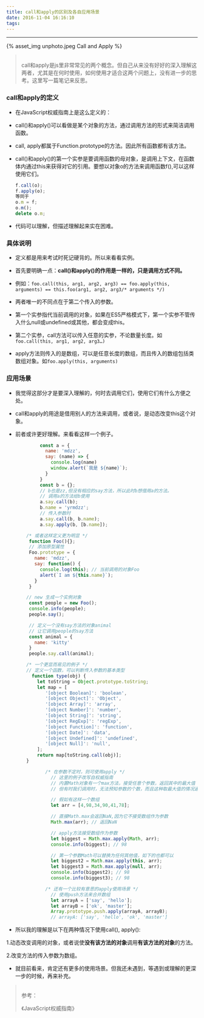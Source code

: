 ```yaml
---
title: call和apply的区别及各自应用场景
date: 2016-11-04 16:16:10
tags:
---
```


<hr>

{% asset_img unphoto.jpeg Call and Apply %}

<blockquote><br>call和apply是js里非常常见的两个概念。但自己从来没有好好的深入理解这两者，尤其是在何时使用，如何使用才适合这两个问题上，没有进一步的思考。这里写一篇笔记来反思。

</blockquote>

<!--more-->

### call和apply的定义

* 在JavaScript权威指南上是这么定义的：

* call()和apply()可以看做是某个对象的方法，通过调用方法的形式来简洁调用函数。

* call, apply都属于Function.prototype的方法。因此所有函数都有该方法。

* call()和apply()的第一个实参是要调用函数的母对象，是调用上下文，在函数体内通过this来获得对它的引用。要想以对象o的方法来调用函数f(),可以这样使用它们。

  ```javascript
  f.call(o);
  f.apply(o);
  等同于
  o.m = f;
  o.m();
  delete o.m;
  ```

* 代码可以理解，但描述理解起来实在困难。

### 具体说明

*  定义都是用来考试时死记硬背的。所以来看看实例。

*  首先要明确一点：**call()和apply()的作用是一样的，只是调用方式不同。**

*  例如：`foo.call(this, arg1, arg2, arg3) == foo.apply(this, arguments) == this.foo(arg1, arg2, arg3/* arguments */)`

*  两者唯一的不同点在于第二个传入的参数。

*  第一个实参指代当前调用的对象，如果在ES5严格模式下，第一个实参不管传入什么null或undefined或其他，都会变成this。

*  第二个实参，call方法可以传入任意的实参，不论数量长度。如`foo.call(this, arg1, arg2, arg3…)`

*  apply方法则传入的是数组，可以是任意长度的数组，而且传入的数组包括类数组对象。如`foo.apply(this, arguments)`

### 应用场景

*  我觉得这部分才是要深入理解的，何时去调用它们，使用它们有什么方便之处。

*  call和apply的用途是借用别人的方法来调用，或者说，是动态改变this这个对象。

*  前者或许更好理解。来看看这样一个例子。

   ```javascript
            const a = {
              name: 'mdzz',
              say: (name) => {
                console.log(name)
                window.alert(`我是 ${name}`);
              }
            }
            const b = {};
            // b也是zz,但没有相应的say方法，所以此时b想借用a的方法。
            // 调用a的方法给b使用
            a.say.call(b);
            b.name = 'yrmdzz';
            // 传入参数时
            a.say.call(b, b.name);
            a.say.apply(b, [b.name]);
   ```

   ```javascript
       /* 或者这样定义更为明显 */
        function Foo(){};
        // 添加原型属性
        Foo.prototype = {
          name: 'mdzz',
          say: function() {
            console.log(this); // 当前调用的对象Foo
            alert(`I am ${this.name}`);
          }
        }

       // new 生成一个实例对象
        const people = new Foo();
        console.info(people);
        people.say();

        // 定义一个没有say方法的对象animal
        // 让它调用people的say方法
        const animal = {
          name: 'kitty'
        }
        people.say.call(animal);

       /* 一个更显而易见的例子 */
       // 定义一个函数，可以判断传入参数的基本类型
         function type(obj) {
           let toString = Object.prototype.toString;
           let map = [
              '[object Boolean]': 'boolean',
              '[object Object]': 'Object',
              '[object Array]': 'array',
              '[object Number]': 'number',
              '[object String]': 'string',
              '[object RegExp]': 'regExp',
              '[object Function]': 'function',
              '[object Date]': 'data',
              '[object Undefined]': 'undefined',
              '[object Null]': 'null',
           ];
           return map[toString.call(obj)];
       }
   ```

   ```javascript
              /* 在参数不定时，则可使用apply */
                // 这里的例子改写自权威指南
                // 内置Math对象有一个max方法，接受任意个参数，返回其中的最大值
                // 但有时我们调用时，无法预知参数的个数，而且这种取最大值的情况通常在数组中发生

                // 假如有这样一个数组
                let arr = [4,98,34,90,41,78];

                // 直接Math.max会返回NaN,因为它不接受数组作为参数
                Math.max(arr); // 返回NaN

                // apply方法接受数组作为参数
                let biggest = Math.max.apply(Math, arr);
                console.info(biggest); // 98

                // 第一个参数Math可以替换为任何其他值，如下的也都可以
                let biggest2 = Math.max.apply(this, arr);
                let biggest3 = Math.max.apply(null, arr);
                console.info(biggest2); // 98
                console.info(biggest3); // 98

              /* 还有一个比较有意思的apply使用场景 */
                // 使用push方法来合并数组
                let arrayA = ['say', 'hello'];
                let arrayB = ['ok', 'master'];
                Array.prototype.push.apply(arrayA, arrayB);
                // arrayA: ['say', 'hello', 'ok', 'master']
   ```




*  所以我的理解是以下在两种情况下使用call(), apply():

  1.动态改变调用的对象，或者说使**没有该方法的对象**调用**有该方法的对象**的方法。

  2.改变方法的传入参数为数组。

*  就目前看来，肯定还有更多的使用场景。但我还未遇到，等遇到或理解的更深一步的时候，再来补充。

<blockquote><br/> 参考：

《JavaScript权威指南》

</blockquote>